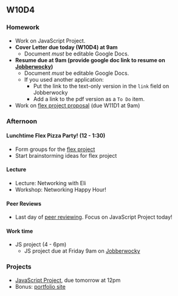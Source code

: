 ## W10D4
### Homework
* Work on JavaScript Project.
* **Cover Letter due today (W10D4) at 9am**
  * Document *must* be editable Google Docs.
* **Resume due at 9am (provide google doc link to resume on [Jobberwocky][Jobberwocky])**
  * Document *must* be editable Google Docs.
  * If you used another application:
    * Put the link to the text-only version in the `link` field on Jobberwocky
    * Add a link to the pdf version as a `To Do` item.
* Work on [flex project proposal][flex-sample-proposal] (due W11D1 at 9am)

### Afternoon

#### Lunchtime Flex Pizza Party! (12 - 1:30)
* Form groups for the [flex project][flex-project]
* Start brainstorming ideas for flex project

#### Lecture
* Lecture: Networking with Eli
* Workshop: Networking Happy Hour!

#### Peer Reviews
* Last day of [peer reviewing][peer-review-instructions]. Focus on JavaScript Project today!


#### Work time
* JS project (4 - 6pm)
  * JS project due at Friday 9am on [Jobberwocky][Jobberwocky]

### Projects
* [JavaScript Project][js-project], due tomorrow at 12pm
* Bonus: [portfolio site][portfolio]

<!-- LINKS -->
<!-- Job Search Projects -->
[js-project]: ../projects/js-project/js-project.md
[flex-project]: ../projects/flex-project/flex-project.md
[flex-sample-proposal]: ../projects/flex-project/flex-sample-proposal.md
[cover-letter]: ../application-materials/cover-letter/cover-letter.md
[portfolio]: ../application-materials/portfolio/portfolio.md
[peer-review-instructions]: ../meta/app-academy/peer-reviews.md

<!-- Internal Resources -->
[Jobberwocky]: http://progress.appacademy.io/jobberwocky
